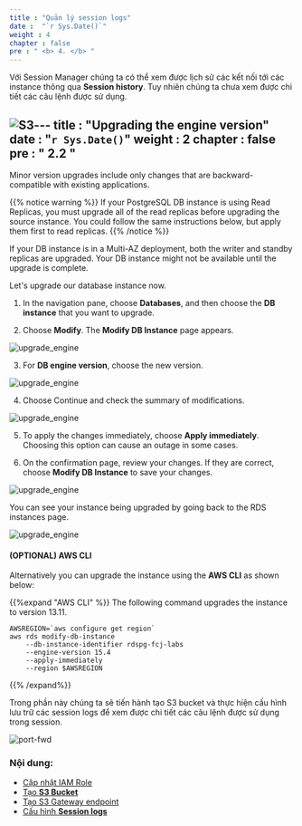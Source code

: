 ```yaml
---
title : "Quản lý session logs"
date :  "`r Sys.Date()`" 
weight : 4 
chapter : false
pre : " <b> 4. </b> "
---
```



Với Session Manager chúng ta có thể xem được lịch sử các kết nối tới các instance thông qua **Session history**. Tuy nhiên chúng ta chưa xem được chi tiết các câu lệnh được sử dụng.

![S3](/images/4.s3/001-s3.png)---
title : "Upgrading the engine version"
date : "`r Sys.Date()`"
weight : 2
chapter : false
pre : " <b> 2.2 </b> "
---

Minor version upgrades include only changes that are backward-compatible with existing applications.

{{% notice warning %}}
If your PostgreSQL DB instance is using Read Replicas, you must upgrade all of the read replicas before upgrading the source instance. You could follow the same instructions below, but apply them first to read replicas.
{{% /notice %}}

If your DB instance is in a Multi-AZ deployment, both the writer and standby replicas are upgraded. Your DB instance might not be available until the upgrade is complete.

Let's upgrade our database instance now.

1. In the navigation pane, choose **Databases**, and then choose the **DB instance** that you want to upgrade.

2. Choose **Modify**. The **Modify DB Instance** page appears.

![upgrade_engine](/images/2/2-2/1.png)

3. For **DB engine version**, choose the new version.

![upgrade_engine](/images/2/2-2/2.png)

4. Choose Continue and check the summary of modifications.

![upgrade_engine](/images/2/2-2/3.png)

5. To apply the changes immediately, choose **Apply immediately**. Choosing this option can cause an outage in some cases.

6. On the confirmation page, review your changes. If they are correct, choose **Modify DB Instance** to save your changes.

![upgrade_engine](/images/2/2-2/4.png)

You can see your instance being upgraded by going back to the RDS instances page.

![upgrade_engine](/images/2/2-2/5.png)

#### (OPTIONAL) AWS CLI
Alternatively you can upgrade the instance using the **AWS CLI** as shown below:

{{%expand "AWS CLI" %}}
The following command upgrades the instance to version 13.11.
```
AWSREGION=`aws configure get region`
aws rds modify-db-instance 
	--db-instance-identifier rdspg-fcj-labs 
	--engine-version 15.4 
	--apply-immediately 
	--region $AWSREGION
```

{{% /expand%}}


Trong phần này chúng ta sẽ tiến hành tạo S3 bucket và thực hiện cấu hình lưu trữ các session logs để xem được chi tiết các câu lệnh được sử dụng trong session.

![port-fwd](/images/arc-log.png) 

### Nội dung:

  - [Cập nhật IAM Role](./4.1-updateiamrole/)
  - [Tạo **S3 Bucket**](./4.2-creates3bucket/)
  - [Tạo S3 Gateway endpoint](./4.3-creategwes3)
  - [Cấu hình **Session logs**](./4.4-configsessionlogs/)
